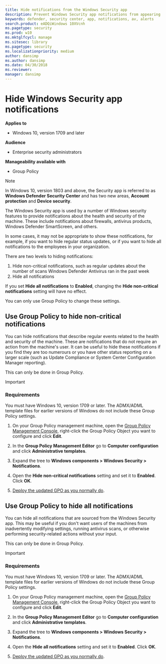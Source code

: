 ```yaml
---
title: Hide notifications from the Windows Security app
description: Prevent Windows Security app notifications from appearing on user endpoints
keywords: defender, security center, app, notifications, av, alerts
search.product: eADQiWindows 10XVcnh
ms.pagetype: security
ms.prod: w10
ms.mktglfcycl: manage
ms.sitesec: library
ms.pagetype: security
ms.localizationpriority: medium
author: dansimp
ms.author: dansimp
ms.date: 04/30/2018
ms.reviewer: 
manager: dansimp
---
```


# Hide Windows Security app notifications

**Applies to**

- Windows 10, version 1709 and later

**Audience**

- Enterprise security administrators

**Manageability available with**

- Group Policy

>[!NOTE]
>In Windows 10, version 1803 and above, the Security app is referred to as **Windows Defender Security Center** and has two new areas, **Account protection** and **Device security**. 

The Windows Security app is used by a number of Windows security features to provide notifications about the health and security of the machine. These include notifications about firewalls, antivirus products, Windows Defender SmartScreen, and others.

In some cases, it may not be appropriate to show these notifications, for example, if you want to hide regular status updates, or if you want to hide all notifications to the employees in your organization.

There are two levels to hiding notifications:

1. Hide non-critical notifications, such as regular updates about the number of scans Windows Defender Antivirus ran in the past week
2. Hide all notifications

If you set **Hide all notifications** to **Enabled**, changing the **Hide non-critical notifications** setting will have no effect.

You can only use Group Policy to change these settings.



## Use Group Policy to hide non-critical notifications

You can hide notifications that describe regular events related to the health and security of the machine. These are notifications that do not require an action from the machine's user. It can be useful to hide these notifications if you find they are too numerours or you have other status reporting on a larger scale (such as Update Compliance or System Center Configuration Manager reporting).

This can only be done in Group Policy.

>[!IMPORTANT]
>### Requirements
>
>You must have Windows 10, version 1709 or later. The ADMX/ADML template files for earlier versions of Windows do not include these Group Policy settings. 

1.  On your Group Policy management machine, open the [Group Policy Management Console](https://technet.microsoft.com/library/cc731212.aspx), right-click the Group Policy Object you want to configure and click **Edit**.

3.  In the **Group Policy Management Editor** go to **Computer configuration** and click **Administrative templates**.

5.  Expand the tree to **Windows components > Windows Security > Notifications**.

6.  Open the **Hide non-critical notifications** setting and set it to **Enabled**. Click **OK**.

7. [Deploy the updated GPO as you normally do](https://msdn.microsoft.com/library/ee663280(v=vs.85).aspx). 


## Use Group Policy to hide all notifications

You can hide all notifications that are sourced from the Windows Security app. This may be useful if you don't want users of the machines from inadvertently modifying settings, running antivirus scans, or otherwise performing security-related actions without your input.

This can only be done in Group Policy.

>[!IMPORTANT]
>### Requirements
>
>You must have Windows 10, version 1709 or later. The ADMX/ADML template files for earlier versions of Windows do not include these Group Policy settings. 

1.  On your Group Policy management machine, open the [Group Policy Management Console](https://technet.microsoft.com/library/cc731212.aspx), right-click the Group Policy Object you want to configure and click **Edit**.

3.  In the **Group Policy Management Editor** go to **Computer configuration** and click **Administrative templates**.

5.  Expand the tree to **Windows components > Windows Security > Notifications**.

6.  Open the **Hide all notifications** setting and set it to **Enabled**. Click **OK**.

7. [Deploy the updated GPO as you normally do](https://msdn.microsoft.com/library/ee663280(v=vs.85).aspx). 

